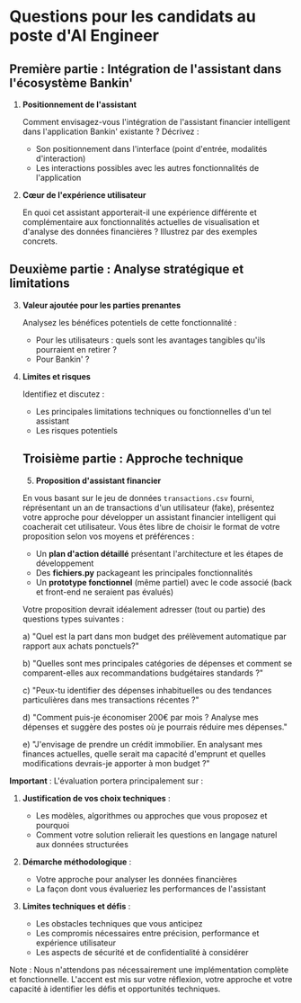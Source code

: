 # Questions pour les candidats au poste d'AI Engineer

## Première partie : Intégration de l'assistant dans l'écosystème Bankin'

1. **Positionnement de l'assistant**
   
   Comment envisagez-vous l'intégration de l'assistant financier intelligent dans l'application Bankin' existante ? Décrivez :
   - Son positionnement dans l'interface (point d'entrée, modalités d'interaction)
   - Les interactions possibles avec les autres fonctionnalités de l'application

2. **Cœur de l'expérience utilisateur**
   
   En quoi cet assistant apporterait-il une expérience différente et complémentaire aux fonctionnalités actuelles de visualisation et d'analyse des données financières ? Illustrez par des exemples concrets.

## Deuxième partie : Analyse stratégique et limitations

3. **Valeur ajoutée pour les parties prenantes**
   
   Analysez les bénéfices potentiels de cette fonctionnalité :
   - Pour les utilisateurs : quels sont les avantages tangibles qu'ils pourraient en retirer ?
   - Pour Bankin' ?

4. **Limites et risques**
   
   Identifiez et discutez :
   - Les principales limitations techniques ou fonctionnelles d'un tel assistant
   - Les risques potentiels 


   ## Troisième partie : Approche technique

   5. **Proposition d'assistant financier**

   En vous basant sur le jeu de données `transactions.csv` fourni, réprésentant un an de transactions d'un utilisateur (fake), présentez votre approche pour développer un assistant financier intelligent qui coacherait cet utilisateur. Vous êtes libre de choisir le format de votre proposition selon vos moyens et préférences :

   - Un **plan d'action détaillé** présentant l'architecture et les étapes de développement
   - Des **fichiers.py**  packageant les principales fonctionnalités 
   - Un **prototype fonctionnel** (même partiel) avec le code associé (back et front-end ne seraient pas évalués)

   Votre proposition devrait idéalement adresser (tout ou partie) des questions types suivantes :
      
   a) "Quel est la part dans mon budget des prélèvement automatique par rapport aux achats ponctuels?"
      
   b) "Quelles sont mes principales catégories de dépenses et comment se comparent-elles aux recommandations budgétaires standards ?"
      
   c) "Peux-tu identifier des dépenses inhabituelles ou des tendances particulières dans mes transactions récentes ?"
      
   d) "Comment puis-je économiser 200€ par mois ? Analyse mes dépenses et suggère des postes où je pourrais réduire mes dépenses."
      
   e) "J'envisage de prendre un crédit immobilier. En analysant mes finances actuelles, quelle serait ma capacité d'emprunt et quelles modifications devrais-je apporter à mon budget ?"

**Important** : L'évaluation portera principalement sur :

1. **Justification de vos choix techniques** :
   - Les modèles, algorithmes ou approches que vous proposez et pourquoi
   - Comment votre solution relierait les questions en langage naturel aux données structurées

2. **Démarche méthodologique** :
   - Votre approche pour analyser les données financières
   - La façon dont vous évalueriez les performances de l'assistant

3. **Limites techniques et défis** :
   - Les obstacles techniques que vous anticipez 
   - Les compromis nécessaires entre précision, performance et expérience utilisateur
   - Les aspects de sécurité et de confidentialité à considérer

Note : Nous n'attendons pas nécessairement une implémentation complète et fonctionnelle. L'accent est mis sur votre réflexion, votre approche et votre capacité à identifier les défis et opportunités techniques.